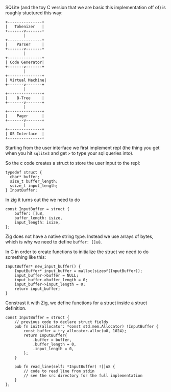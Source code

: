 
SQLite (and the toy C version that we are basic this implementation off of) is roughly stuctured this way:

```
+---------------+
|   Tokenizer   |
+-------v-------+
        |
+---------------+
|    Parser     |
+-------v-------+
        |
+---------------+
| Code Generator|
+-------v-------+
        |
+---------------+
| Virtual Machine|
+-------v-------+
        |
+---------------+
|    B-Tree     |
+-------v-------+
        |
+---------------+
|    Pager      |
+-------v-------+
        |
+---------------+
| OS Interface  |
+---------------+
```

Starting from the user interface we first implement repl (the thing you get when you hit `sqlite3` and get `>` to type your sql queries into).

So the c code creates a struct to store the user input to the repl:
```
typedef struct {
  char* buffer;
  size_t buffer_length;
  ssize_t input_length;
} InputBuffer;
```

In zig it turns out the we need to do 
```
const InputBuffer = struct {
    buffer: []u8,
    buffer_length: isize,
    input_length: isize,
};
```

Zig does not have a native string type. Instead we use arrays of bytes, which is why we need to define `buffer: []u8`.  

In C in order to create functions to initialize the struct we need to do something like this:
```
InputBuffer* new_input_buffer() {
    InputBuffer* input_buffer = malloc(sizeof(InputBuffer));
    input_buffer->buffer = NULL;
    input_buffer->buffer_length = 0;
    input_buffer->input_length = 0;
    return input_buffer;
}
```

Constrast it with Zig, we define functions for a struct inside a struct definition. 

```
const InputBuffer = struct {
    // previous code to declare struct fields
    pub fn init(allocator: *const std.mem.Allocator) !InputBuffer {
        const buffer = try allocator.alloc(u8, 1024);
        return InputBuffer{
            .buffer = buffer,
            .buffer_length = 0,
            .input_length = 0,
        };
    }

    pub fn read_line(self: *InputBuffer) ![]u8 {
        // code to read line from stdin
        // see the src directory for the full implementation
    }
};

```

